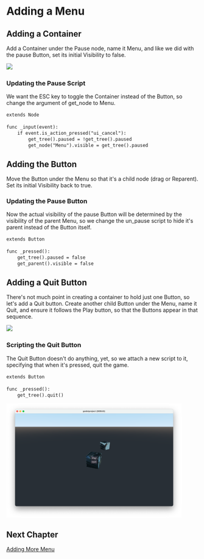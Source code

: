 # Adding a Menu

## Adding a Container

Add a Container under the Pause node, name it Menu, and like we did with the pause Button, set its initial Visibility to false.

<img src="images/vbox.png" height="300">

### Updating the Pause Script

We want the ESC key to toggle the Container instead of the Button, so change the argument of get_node to Menu.

```gdscript
extends Node

func _input(event):
	if event.is_action_pressed("ui_cancel"):
		get_tree().paused = !get_tree().paused
		get_node("Menu").visible = get_tree().paused
```
## Adding the Button

Move the Button under the Menu so that it's a child node (drag or Reparent). Set its initial Visibility back to true.

### Updating the Pause Button

Now the actual visibility of the pause Button will be determined by the visibility of the parent Menu, so we change the un_pause script to hide it's parent instead of the Button itself.

```gdscript
extends Button

func _pressed():
	get_tree().paused = false
	get_parent().visible = false
```

## Adding a Quit Button

There's not much point in creating a container to hold just one Button, so let's add a Quit button. Create another child Button under the Menu, name it Quit, and ensure it follows the Play button, so that the Buttons appear in that sequence.

<img src="images/menubttons.png" height="300">

### Scripting the Quit Button

The Quit Button doesn't do anything, yet, so we attach a new script to it, specifying that when it's pressed, quit the game.

```gdscript
extends Button

func _pressed():
	get_tree().quit()
```

<img src="images/playbuttons.png" height="300">

## Next Chapter

[Adding More Menu](../chapter11/README.md)
